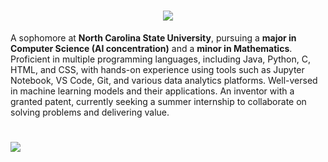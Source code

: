 <h1 align="center">
    <img src="https://readme-typing-svg.herokuapp.com/?font=Righteous&size=35&center=true&vCenter=true&width=500&height=70&duration=4000&lines=Hi+There!+✨;+I'm+Suyash+!+✨;" />
</h1>
A sophomore at <b>North Carolina State University</b>, pursuing a <b>major in Computer Science (AI concentration)</b> and a <b>minor in Mathematics</b>. Proficient in multiple programming languages, including Java, Python, C, HTML, and CSS, with hands-on experience using tools such as Jupyter Notebook, VS Code, Git, and various data analytics platforms. Well-versed in machine learning models and their applications. An inventor with a granted patent, currently seeking a summer internship to collaborate on solving problems and delivering value.

<h1></h1>
<p align="center">
<a href="#">
    <img src="https://skillicons.dev/icons?i=c,cpp,python,java,github,html,css,javascript,ai,vscode&theme=light&perline=10"
         style="display: block; margin: auto;" />
</a>
</p>
